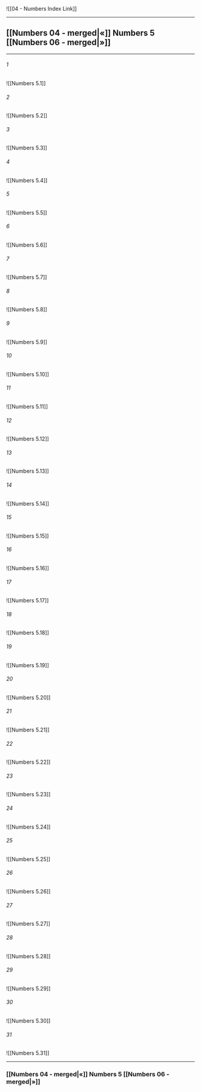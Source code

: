 ![[04 - Numbers Index Link]]

---
##  [[Numbers 04 - merged|«]] Numbers 5 [[Numbers 06 - merged|»]]

---

###### 1
![[Numbers 5.1]] 

###### 2
![[Numbers 5.2]] 

###### 3
![[Numbers 5.3]] 

###### 4
![[Numbers 5.4]]

###### 5 
![[Numbers 5.5]] 

###### 6
![[Numbers 5.6]] 

###### 7
![[Numbers 5.7]] 

###### 8
![[Numbers 5.8]] 

###### 9
![[Numbers 5.9]] 

###### 10
![[Numbers 5.10]] 

###### 11
![[Numbers 5.11]] 

###### 12
![[Numbers 5.12]]

###### 13
![[Numbers 5.13]] 

###### 14
![[Numbers 5.14]] 

###### 15
![[Numbers 5.15]]

###### 16
![[Numbers 5.16]] 

###### 17
![[Numbers 5.17]]

###### 18
![[Numbers 5.18]] 

###### 19
![[Numbers 5.19]] 

###### 20
![[Numbers 5.20]]

###### 21
![[Numbers 5.21]] 

###### 22
![[Numbers 5.22]] 

###### 23
![[Numbers 5.23]]

###### 24
![[Numbers 5.24]] 

###### 25
![[Numbers 5.25]]

###### 26
![[Numbers 5.26]] 

###### 27
![[Numbers 5.27]] 

###### 28
![[Numbers 5.28]]

###### 29
![[Numbers 5.29]] 

###### 30
![[Numbers 5.30]] 

###### 31
![[Numbers 5.31]] 


---
###  [[Numbers 04 - merged|«]] Numbers 5 [[Numbers 06 - merged|»]]
